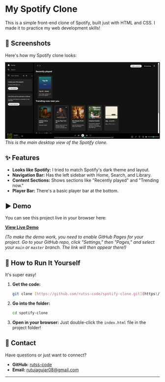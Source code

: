# My Spotify Clone

This is a simple front-end clone of Spotify, built just with HTML and CSS. I made it to practice my web development skills!

## 📸 Screenshots

Here's how my Spotify clone looks:

![Spotify Clone Desktop View](screenshot.png)
*This is the main desktop view of the Spotify clone.*

## ✨ Features

* **Looks like Spotify:** I tried to match Spotify's dark theme and layout.
* **Navigation Bar:** Has the left sidebar with Home, Search, and Library.
* **Content Sections:** Shows sections like "Recently played" and "Trending now."
* **Player Bar:** There's a basic player bar at the bottom.

## ▶️ Demo

You can see this project live in your browser here:

[**View Live Demo**](https://rutss-code.github.io/spotify-clone/)

*(To make the demo work, you need to enable GitHub Pages for your project. Go to your GitHub repo, click "Settings," then "Pages," and select your `main` or `master` branch. The link will then appear there!)*

## 🚀 How to Run It Yourself

It's super easy!

1.  **Get the code:**
    ```bash
    git clone [https://github.com/rutss-code/spotify-clone.git](https://github.com/rutss-code/spotify-clone.git)
    ```
2.  **Go into the folder:**
    ```bash
    cd spotify-clone
    ```
3.  **Open in your browser:** Just double-click the `index.html` file in the project folder!

## 👋 Contact

Have questions or just want to connect?

* **GitHub:** [rutss-code](https://github.com/rutss-code)
* **Email:** [rutujagujar08@gmail.com](mailto:rutujagujar08@gmail.com)

---
